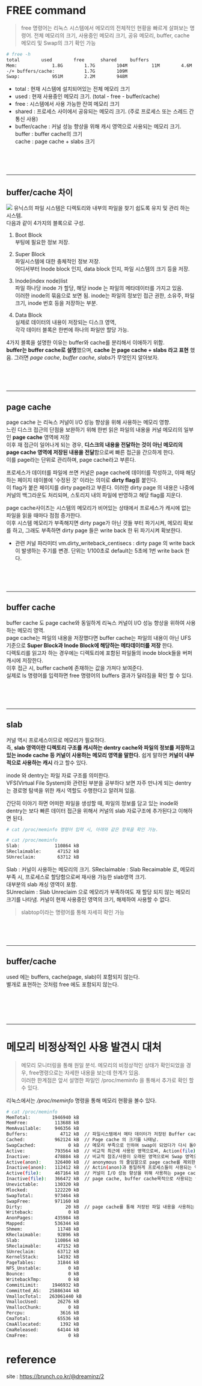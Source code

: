 
# FREE command

> free 명령어는 리눅스 시스템에서 메모리의 전체적인 현황을 빠르게 살펴보는 명령어. 
> 전체 메모리의 크기, 사용중인 메모리 크기, 공유 메모리, buffer, cache 메모리 및 Swap의 크기 확인 가능

```bash
# free -h
total        used        free      shared     buffers
Mem:             1.8G        1.7G        104M         11M        4.6M
-/+ buffers/cache:           1.7G        109M
Swap:            951M        2.2M        948M
```
  
 - total : 현재 시스템에 설치되어있는 전체 메모리 크기  
 - used : 현재 사용중인 메모리 크기. (total - free - buffer/cache)  
 - free : 시스템에서 사용 가능한 잔여 메모리 크기  
 - shared : 프로세스 사이에서 공유되는 메모리 크기. (주로 프로세스 또는 스레드 간 통신 사용)  
 - buffer/cache : 커널 성능 향상을 위해 캐시 영역으로 사용되는 메모리 크기.   
                 buffer : buffer cache의 크기  
				 cache : page cache + slabs 크기   
  
<br/>
<br/>
<br/>
<hr>
  
## buffer/cache 차이 
   
![](./image/FREE_COMMAND-01.png)
 유닉스의 파일 시스템은 디렉토리와 내부의 파일을 찾기 쉽도록 유지 및 관리 하는 시스템.   
 다음과 같이 4가지의 블록으로 구성.  

  1. Boot Block  
  부팅에 필요한 정보 저장.
  
  2. Super Block  
  파일시스템에 대한 충체적인 정보 저장.  
  어디서부터 Inode block 인지, data block 인지, 파일 시스템의 크기 등을 저장.  

  3. Inode(index node)list  
  파일 하나당 inode 가 할당, 해당 inode 는 파일의 메타데이터를 가지고 있음.  
  이러한 inode의 묶음으로 보면 됨.  inode는 파일의 정보인 접근 권한, 소유주, 파일 크기, inode 번호 등을 저장하는 부분.  
  
  4. Data Block  
  실제로 데이터의 내용이 저장되는 디스크 영역,   
  각각 데이터 블록은 한번에 하나의 파일만 할당 가능.  

   4가지 블록을 설명한 이유는 buffer와 cache를 분리해서 이애하기 위함.  
   **buffer는 buffer cache로 설명**했으며, **cache 는 page cache + slabs 라고 표현** 했음. 
   그러면 *page cache*, *buffer cache*, *slabs*가 무엇인지 알아보자.  

<br/>
<br/>
<br/>
<hr>

## page cache

 page cache 는 리눅스 커널이 I/O 성능 향상을 위해 사용하는 메모리 영향.  
 느린 디스크 접근의 단점을 보완하기 위해 한번 읽은 파일의 내용을 커널 메모리의 일부인 **page cache** 영역에 저장  
 이후 재 접근이 일어나게 되는 경우, **디스크의 내용을 전달하는 것이 아닌 메모리의 page cache 영역에 저장된 내용을 전달**함으로써 빠른 접근을 간으하게 한다.   
 이를 page라는 단위로 관리하며, page cache라고 부른다.   

 프로세스가 데이터를 파일에 쓰면 커널은 page cache에 데이터를 작성하고, 이때 해당하는 페이지 테이블에 '수정된 것' 이라는 의미로 **dirty flag**를 붙인다.  
 이 flag가 붙은 페이지를 dirty page라고 부른다.  이러한 dirty page 의 내용은 나중에 커널의 백그라운도 처리되며, 스토리지 내의 파일에 반영하고 해당 flag를 지운다.  
  
  page cache사이즈는 시스템의 메모리가 비어있는 상태에서 프로세스가 캐시에 없는 파일을 읽을 때마다 점점 증가한다.  
  이후 시스템 메모리가 부족해지면 dirty page가 아닌 것들 부터 파기시켜, 메모리 확보를 하고, 그래도 부족하면 dirty page 들은 write back 한 뒤 파기시켜 확보한다.  

  - 관련 커널 파라미터
  vm.dirty_writeback_centisecs : dirty page 의 write back이 발생하는 주기를 변경. 
                                 단위는 1/100초로 default는 5초에 1번 write back 한다.   

<br/>
<br/>
<br/>
<hr>

## buffer cache

 buffer cache 도 page cache와 동일하게 리눅스 커널이 I/O 성능 향상을 위하여 사용하는 메모리 영역.  
 page cache는 파일의 내용을 저장했다면 buffer cache는 파일의 내용이 아닌 UFS 기준으로 
 **Super Block과 Inode Block에 해당하는 메타데이터를 저장** 한다.  
 디렉토리를 읽고자 하는 경우에는 디렉토리에 포함된 파일들의 inode block들을 버퍼 캐시에 저장한다.  
 이후 접근 시, buffer cache에 존재하는 값을 가져다 보여준다.  
 실제로 ls 명령어를 입력하면 free 명령어의 buffers 결과가 달라짐을 확인 할 수 있다.  
 
<br/>
<br/>
<br/>
<hr>

## slab 

 커널 역시 프로세스이므로 메모리가 필요하다.  
 즉, **slab 영역이란 디렉토리 구조를 캐시하는 dentry cache와 파일의 정보를 저장하고 있는 inode cache 등 커널이 사용하는 메모리 영역을 말한다.** 
 쉽게 말하면 **커널이 내부적으로 사용하는 캐시** 라고 할수 있다.  

 inode 와 dentry는 파일 자료 구조를 의미한다.  
 VFS(Virtual File System)와 관련된 부분을 공부하다 보면 자주 만나게 되는 dentry는 경로명 탐색을 위한 캐시 역할도 수행한다고 알려져 있음.  

 간단히 이야기 하면 어떠한 파일을 생성할 때, 파일의 정보를 담고 있는 inode와 dentry는 보다 빠른 데이터 접근을 위해서 커널의 slab 자료구조에 추가된다고 이해하면 된다.  

```bash
# cat /proc/meminfo 명령어 입력 시, 아래와 같은 항목을 확인 가능.

# cat /proc/meminfo
Slab:             110864 kB
SReclaimable:      47152 kB
SUnreclaim:        63712 kB
```

 Slab : 커널이 사용하는 메모리의 크기.
 SReclaimable : Slab Recaimable 로, 메모리 부족 시, 프로세스로 할당함으로써 재사용 가능한 slab영역 크기.   
                대부분의 slab 캐싱 영역이 포함.  
 SUnreclaim : Slab Unreclaim 으로 메모리가 부족하여도 재 할당 되지 않는 메모리 크기를 나타냄. 
              커널이 현재 사용중인 영역의 크기, 해제하여 사용할 수 없다.  

  
> slabtop이라는 명령어를 통해 자세히 확인 가능

<br/>
<br/>
<br/>
<hr>

## buffer/cache

 used 에는 buffers, cache(page, slab)이 포함되지 않는다.   
 별개로 표현하는 것처럼 free 에도 포함되지 않는다.  


<br/>
<br/>
<br/>
<br/>
<hr>

# 메모리 비정상적인 사용 발견시 대처

> 메모리 모니터링을 통해 원일 분석.
> 메모리의 비정상적인 상태가 확인되었을 경우, free명령으로는 자세한 내용을 보는데 한계가 있음.  
> 이러한 한계점은 앞서 설명한 파일인 /proc/meminfo 을 통해서 추가로 확인 할수 있다.  

리눅스에서는 */proc/meminfo* 명령을 통해 메모리 현황을 볼수 있다. 

```bash
# cat /proc/meminfo
MemTotal:        1946940 kB
MemFree:          113688 kB
MemAvailable:     946356 kB
Buffers:            4712 kB  // 파일시스템에서 메타 데이터가 저장된 Buffer cache의 크기.  
Cached:           962124 kB  // Page cache 의 크기를 나태남.  
SwapCached:            0 kB  // 메모리 부족으로 인하여 swap이 되었다가 다시 돌아왔을때, swap 영역에서는 해당 공간을 지우지 않는다.  추후에 다시 부족하게 될 경우 I/O 부하를 줄이게 하기 위해서이다.  
Active:           793564 kB  // 비교적 최근에 사용된 영역으로써, Action(file)과 action(anon)을 합친 크기.  
Inactive:         478884 kB  // 비교적 참조/사용이 오래된 영역으로써 Swap 영역으로 이동될 수 있는 메모리 영역.  Inaction(file)과 Inaction(anon)을 합친 크기.  
Active(anon):     326400 kB  // anonymous 의 줄임말으로 page cache를 제외한 비교적 최근에 사용된 프로세스들이 사용하는 메모리 영역.  
Inactive(anon):   112412 kB  // Actin(anon)과 동일하게 프로세스들이 사용되는 역역이지만, 참조가 오래되어 Swap영역으로 이동할 수 있는 메모리 영역. 
Active(file):     467164 kB  // 커널이 I/O 성능 향상을 위해 사용하는 page cache, buffer cache영역의 크기. 이름처럼 최근에 참조되어 swap 영역으로 이동되지 않을 메모리 영역.  
Inactive(file):   366472 kB  // page cache, buffer cache목적으로 사용되는 영역이지만, 참조된지 오래되어 swap 영역으로 이동될수 있는 메모리 영역. 
Unevictable:      130320 kB
Mlocked:          122220 kB
SwapTotal:        973464 kB
SwapFree:         971160 kB
Dirty:                20 kB  // page cache를 통해 저장된 파일 내용을 사용하는 과정에서 쓰기 작업이 이루어질 경우, 디스크에 있는 내용과 page cache에 있는 내용은 서로 다르게 된다.  이때 커널은 달라졌음을 표시하는 dirty bit를 켜고 해당 영역을 dirty page라고 부른다. 이후 '일정 주기, 일정 크기' 단위로 디스크에 동기화를 한다. 이러한 영역의 크기를 말한다.
Writeback:             0 kB
AnonPages:        435984 kB
Mapped:           536344 kB
Shmem:             11748 kB
KReclaimable:      92896 kB
Slab:             110864 kB
SReclaimable:      47152 kB
SUnreclaim:        63712 kB
KernelStack:       14192 kB
PageTables:        31844 kB
NFS_Unstable:          0 kB
Bounce:                0 kB
WritebackTmp:          0 kB
CommitLimit:     1946932 kB
Committed_AS:   25886344 kB
VmallocTotal:   263061440 kB
VmallocUsed:       26276 kB
VmallocChunk:          0 kB
Percpu:             3616 kB
CmaTotal:          65536 kB
CmaAllocated:       1392 kB
CmaReleased:       64144 kB
CmaFree:               0 kB

```


# reference

 site : https://brunch.co.kr/@dreaminz/2

